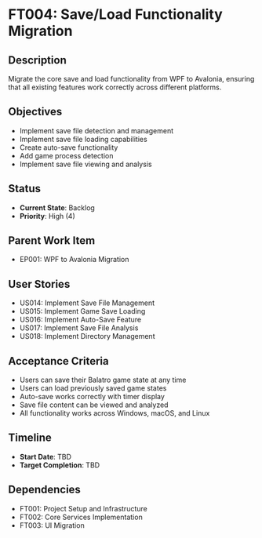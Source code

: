 # FT004: Save/Load Functionality Migration

## Description
Migrate the core save and load functionality from WPF to Avalonia, ensuring that all existing features work correctly across different platforms.

## Objectives
- Implement save file detection and management
- Implement save file loading capabilities
- Create auto-save functionality
- Add game process detection
- Implement save file viewing and analysis

## Status
- **Current State**: Backlog
- **Priority**: High (4)

## Parent Work Item
- EP001: WPF to Avalonia Migration

## User Stories
- US014: Implement Save File Management
- US015: Implement Game Save Loading
- US016: Implement Auto-Save Feature
- US017: Implement Save File Analysis
- US018: Implement Directory Management

## Acceptance Criteria
- Users can save their Balatro game state at any time
- Users can load previously saved game states
- Auto-save works correctly with timer display
- Save file content can be viewed and analyzed
- All functionality works across Windows, macOS, and Linux

## Timeline
- **Start Date**: TBD
- **Target Completion**: TBD

## Dependencies
- FT001: Project Setup and Infrastructure
- FT002: Core Services Implementation
- FT003: UI Migration

